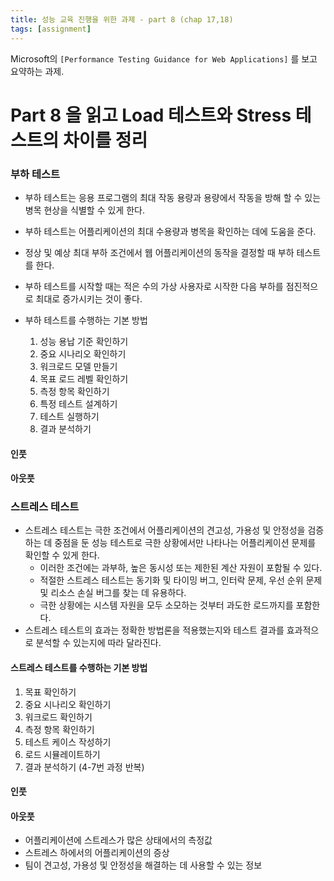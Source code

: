 ```yaml
---
title: 성능 교육 진행을 위한 과제 - part 8 (chap 17,18)
tags: [assignment]
---
```


Microsoft의 `[Performance Testing Guidance for Web Applications]` 를 보고 요약하는 과제.

# Part 8 을 읽고 Load 테스트와 Stress 테스트의 차이를 정리

### 부하 테스트
- 부하 테스트는 응용 프로그램의 최대 작동 용량과 용량에서 작동을 방해 할 수 있는 병목 현상을 식별할 수 있게 한다.
- 부하 테스트는 어플리케이션의 최대 수용량과 병목을 확인하는 데에 도움을 준다.
- 정상 및 예상 최대 부하 조건에서 웹 어플리케이션의 동작을 결정할 때 부하 테스트를 한다.
- 부하 테스트를 시작할 때는 적은 수의 가상 사용자로 시작한 다음 부하를 점진적으로 최대로 증가시키는 것이 좋다.

- 부하 테스트를 수행하는 기본 방법
  1. 성능 용납 기준 확인하기
  2. 중요 시나리오 확인하기
  3. 워크로드 모델 만들기
  4. 목표 로드 레벨 확인하기
  5. 측정 항목 확인하기
  6. 특정 테스트 설계하기
  7. 테스트 실행하기
  8. 결과 분석하기


#### 인풋


#### 아웃풋



### 스트레스 테스트

- 스트레스 테스트는 극한 조건에서 어플리케이션의 견고성, 가용성 및 안정성을 검증하는 데 중점을 둔 성능 테스트로 극한 상황에서만 나타나는 어플리케이션 문제를 확인할 수 있게 한다.
  - 이러한 조건에는 과부하, 높은 동시성 또는 제한된 계산 자원이 포함될 수 있다.
  - 적절한 스트레스 테스트는 동기화 및 타이밍 버그, 인터락 문제, 우선 순위 문제 및 리소스 손실 버그를 찾는 데 유용하다.
  - 극한 상황에는 시스템 자원을 모두 소모하는 것부터 과도한 로드까지를 포함한다.
- 스트레스 테스트의 효과는 정확한 방법론을 적용했는지와 테스트 결과를 효과적으로 분석할 수 있는지에 따라 달라진다.

#### 스트레스 테스트를 수행하는 기본 방법
1. 목표 확인하기
2. 중요 시나리오 확인하기
3. 워크로드 확인하기
4. 측정 항목 확인하기
5. 테스트 케이스 작성하기
6. 로드 시뮬레이트하기
7. 결과 분석하기
(4-7번 과정 반복)

#### 인풋

#### 아웃풋
- 어플리케이션에 스트레스가 많은 상태에서의 측정값
- 스트레스 하에서의 어플리케이션의 증상
- 팀이 견고성, 가용성 및 안정성을 해결하는 데 사용할 수 있는 정보
